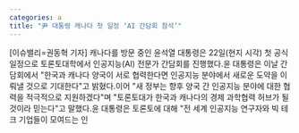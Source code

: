 ```yaml
---
categories: a
title: "尹 대통령 캐나다 첫 일정 ‘AI 간담회 참석’"
---
```

[이슈밸리=권동혁 기자] 캐나다를 방문 중인 윤석열 대통령은 22일(현지 시각) 첫 공식 일정으로 토론토대학에서 인공지능(AI) 전문가 간담회를 진행했다.윤 대통령은 이날 간담회에서 "한국과 캐나다 양국이 서로 협력한다면 인공지능 분야에서 새로운 도약을 이뤄낼 것으로 기대한다"고 밝혔다.이어 "새 정부는 향후 양국 간 인공지능 분야에 대한 협력을 적극적으로 지원하겠다"며 "토론토대가 한국과 캐나다의 경제 과학협력 허브가 될 것이라 믿는다"고 말했다.윤 대통령은 토론토에 대해 "전 세계 인공지능 연구자와 빅 테크 기업들이 모여드는 인